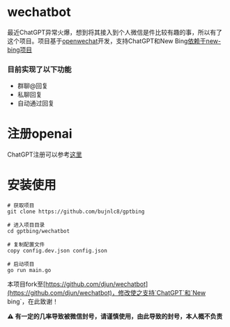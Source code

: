 # wechatbot
最近ChatGPT异常火爆，想到将其接入到个人微信是件比较有趣的事，所以有了这个项目。项目基于[openwechat](https://github.com/eatmoreapple/openwechat)开发，支持ChatGPT和New Bing[依赖于new-bing项目](../new-bing)

### 目前实现了以下功能
 + 群聊@回复
 + 私聊回复
 + 自动通过回复
 
# 注册openai
ChatGPT注册可以参考[这里](https://juejin.cn/post/7173447848292253704)

# 安装使用

```
# 获取项目
git clone https://github.com/bujnlc8/gptbing

# 进入项目目录
cd gptbing/wechatbot

# 复制配置文件
copy config.dev.json config.json

# 启动项目
go run main.go

```

本项目fork至[https://github.com/djun/wechatbot](https://github.com/djun/wechatbot)，修改使之支持`ChatGPT`和`New bing`，在此致谢！

**⚠️  有一定的几率导致被微信封号，请谨慎使用，由此导致的封号，本人概不负责**
